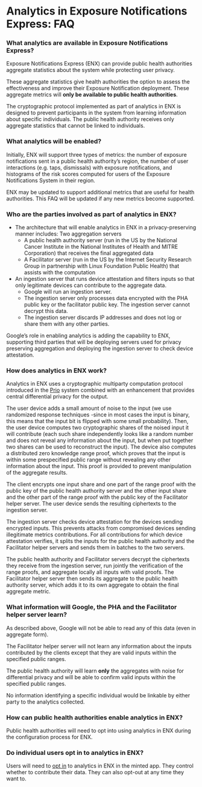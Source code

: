 # Analytics in Exposure Notifications Express: FAQ

### What analytics are available in Exposure Notifications Express?

Exposure Notifications Express (ENX) can provide public health authorities aggregate statistics about the system while protecting user privacy.

These aggregate statistics give health authorities the option to assess the effectiveness and improve their Exposure Notification deployment. These aggregate metrics will **only be available to public health authorities**.

The cryptographic protocol implemented as part of analytics in ENX is designed to prevent  participants in the system from learning information about specific individuals. The public health authority receives only aggregate statistics that cannot be linked to individuals.

### What analytics will be enabled?

Initially, ENX will support three types of metrics: the number of exposure notifications sent in a public health authority’s region, the number of user interactions (e.g. taps, dismissals) with exposure notifications, and histograms of the risk scores computed for users of the Exposure Notifications System in their region.

ENX may be updated to support additional metrics that are useful for health authorities. This FAQ will be updated if any new metrics become supported.

### Who are the parties involved as part of analytics in ENX?

- The architecture that will enable analytics in ENX in a privacy-preserving manner includes:
Two aggregation servers
  - A public health authority server (run in the US by the National Cancer Institute in the National Institutes of Health and MITRE Corporation) that receives the final aggregated data
  - A Facilitator server (run in the US by the Internet Security Research Group in partnership with Linux Foundation Public Health) that assists with the computation
- An ingestion server that runs device attestation and filters inputs so that only legitimate devices can contribute to the aggregate data.
  - Google will run an ingestion server.
  - The ingestion server only processes data encrypted with the PHA public key or the facilitator public key. The ingestion server cannot decrypt this data.
  - The ingestion server discards IP addresses and does not log or share them with any other parties.

Google’s role in enabling analytics is adding the capability to ENX, supporting third parties that will be deploying servers used for privacy preserving aggregation and deploying the ingestion server to check device attestation.

### How does analytics in ENX work?

Analytics in ENX uses a cryptographic multiparty computation protocol introduced in the [Prio](https://crypto.stanford.edu/prio/) system combined with an enhancement that provides central differential privacy for the output.

The user device adds a small amount of noise to the input (we use randomized response techniques -since in most cases the input is binary, this means that the input bit is flipped with some small probability). Then, the user device computes two cryptographic shares of the noised input it will contribute (each such share independently looks like a random number and does not reveal any information about the input, but when put together two shares can be used to reconstruct the input). The device also computes a distributed zero knowledge range proof, which proves that the input is within some prespecified public range without revealing any other information about the input. This proof is provided to prevent manipulation of the aggregate results.

The client encrypts one input share and one part of the range proof with the public key of the public health authority server and the other input share and the other part of the range proof with the public key of the Facilitator helper server. The user device sends the resulting ciphertexts to the ingestion server.

The ingestion server checks device attestation for the devices sending encrypted inputs. This prevents attacks from compromised devices sending illegitimate metrics contributions. For all contributions for which device attestation verifies, it splits the inputs for the public health authority and the Facilitator helper servers and sends them in batches to the two servers.

The public health authority and Facilitator servers decrypt the ciphertexts they receive from the ingestion server, run jointly the verification of the range proofs, and aggregate locally all inputs with valid proofs. The Facilitator helper server then sends its aggregate to the public health authority server, which adds it to its own aggregate to obtain the final aggregate metric.

### What information will Google, the PHA and the Facilitator helper server learn?

As described above, Google will not be able to read any of this data (even in aggregate form).

The Facilitator helper server will not learn any information about the inputs contributed by the clients except that they are valid inputs within the specified public ranges.

The public health authority will learn **only** the aggregates with noise for differential privacy and will be able to confirm valid inputs within the specified public ranges.

No information identifying a specific individual would be linkable by either party to the analytics collected.

### How can public health authorities enable analytics in ENX?

Public health authorities will need to opt into using analytics in ENX during the configuration process for ENX.

### Do individual users opt in to analytics in ENX?

Users will need to [opt in](https://support.google.com/android/answer/10162607) to analytics in ENX in the minted app. They control whether to contribute their data. They can also opt-out at any time they want to.
